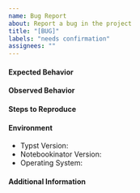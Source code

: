 ```yaml
---
name: Bug Report
about: Report a bug in the project
title: "[BUG]"
labels: "needs confirmation"
assignees: ""
---
```


#### Expected Behavior
<!-- Concisely describe the behavior you expected -->

#### Observed Behavior
<!-- Concisely describe the behavior you observed -->

#### Steps to Reproduce
<!-- Provide a link to a live example, or an unambiguous set of steps to reproduce this bug. Include code to reproduce, if relevant -->

#### Environment
<!-- Please provide the following information -->

- Typst Version:
- Notebookinator Version:
- Operating System:

#### Additional Information
<!-- Add any other relevant information about the problem here -->
<!-- This includes screenshots, code snippets, videos, anything you think is relevant -->
